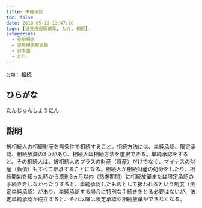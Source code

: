 ```yaml
---
title: 単純承認
toc: false
date: 2018-05-18 13:47:10
tags: [证券用语解说集, た行, 相続]
categories:
  - 金融服务
  - 证券用语解说集
  - 日本語
  - た行
---
```


`分類：` [相続](/tags/相続/)

## ひらがな

たんじゅんしょうにん

## 説明

被相続人の相続財産を無条件で相続すること。相続方法には、単純承認、限定承認、相続放棄の3つがあり、相続人は相続方法を選択できる。単純承認をすると、その相続人は、被相続人のプラスの財産（資産）だけでなく、マイナスの財産（負債）もすべて継承することになる。相続人が相続財産の処分をしたり、相続開始を知った時から原則3ヵ月以内（熟慮期間）に相続放棄または限定承認の手続きをしなかったりすると、単純承認したものとして扱われるという制度（法定単純承認）があり、単純承認する場合に特別な手続きをとる必要はないが、法定単純承認が成立すると、それ以降は限定承認や相続放棄ができなくなる。
